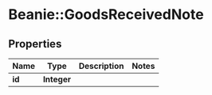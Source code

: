 # Beanie::GoodsReceivedNote

## Properties
Name | Type | Description | Notes
------------ | ------------- | ------------- | -------------
**id** | **Integer** |  | 


